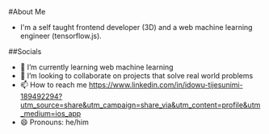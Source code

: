 #About Me
- I'm a self taught frontend developer (3D) and a web machine learning engineer (tensorflow.js).

##Socials

- 🌱 I’m currently learning web machine learning 
- 💞️ I’m looking to collaborate on projects that solve real world problems 
- 📫 How to reach me https://www.linkedin.com/in/idowu-tijesunimi-189492294?utm_source=share&utm_campaign=share_via&utm_content=profile&utm_medium=ios_app
- 😄 Pronouns: he/him
  

<!---
tijesunimi-5/tijesunimi-5 is a ✨ special ✨ repository because its `README.md` (this file) appears on your GitHub profile.
You can click the Preview link to take a look at your changes.
--->
